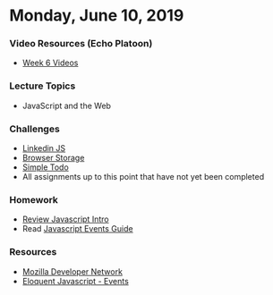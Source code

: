 Monday, June 10, 2019
====================
### Video Resources (Echo Platoon)
- [Week 6 Videos](https://www.youtube.com/watch?v=u5UT7jBwbEU&list=PLu0CiQ7bzwESK8JWt1KVzAHzjo7cVhs-f)

### Lecture Topics
* JavaScript and the Web

### Challenges
* [Linkedin JS](https://github.com/indiaplatoon/linkedin-js)
* [Browser Storage](https://github.com/indiaplatoon/browser-storage)
* [Simple Todo](https://github.com/indiaplatoon/simple-todo)
* All assignments up to this point that have not yet been completed

### Homework
* [Review Javascript Intro](https://learn.shayhowe.com/advanced-html-css/jquery/#javascript)
* Read [Javascript Events Guide](https://developer.mozilla.org/en-US/docs/Learn/JavaScript/Building_blocks/Events)

### Resources
* [Mozilla Developer Network](https://developer.mozilla.org/en-US/docs)
* [Eloquent Javascript - Events](https://eloquentjavascript.net/14_event.html)
